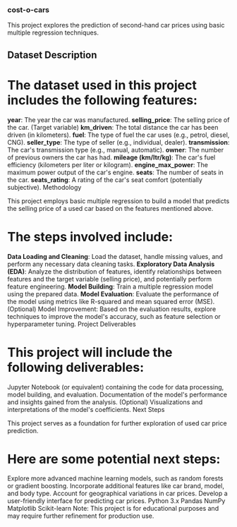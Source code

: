 ### cost-o-cars

This project explores the prediction of second-hand car prices using basic multiple regression techniques.

## Dataset Description

# The dataset used in this project includes the following features:

**year**: The year the car was manufactured.
**selling_price**: The selling price of the car. (Target variable)
**km_driven**: The total distance the car has been driven (in kilometers).
**fuel**: The type of fuel the car uses (e.g., petrol, diesel, CNG).
**seller_type**: The type of seller (e.g., individual, dealer).
**transmission**: The car's transmission type (e.g., manual, automatic).
**owner**: The number of previous owners the car has had.
**mileage (km/ltr/kg)**: The car's fuel efficiency (kilometers per liter or kilogram).
**engine_max_power**: The maximum power output of the car's engine.
**seats**: The number of seats in the car.
**seats_rating**: A rating of the car's seat comfort (potentially subjective).
Methodology

This project employs basic multiple regression to build a model that predicts the selling price of a used car based on the features mentioned above. 
# The steps involved include:

**Data Loading and Cleaning**: Load the dataset, handle missing values, and perform any necessary data cleaning tasks.
**Exploratory Data Analysis (EDA)**: Analyze the distribution of features, identify relationships between features and the target variable (selling price), and potentially perform feature engineering.
**Model Building**: Train a multiple regression model using the prepared data.
**Model Evaluation**: Evaluate the performance of the model using metrics like R-squared and mean squared error (MSE).
(Optional) Model Improvement: Based on the evaluation results, explore techniques to improve the model's accuracy, such as feature selection or hyperparameter tuning.
Project Deliverables

# This project will include the following deliverables:

Jupyter Notebook (or equivalent) containing the code for data processing, model building, and evaluation.
Documentation of the model's performance and insights gained from the analysis.
(Optional) Visualizations and interpretations of the model's coefficients.
Next Steps

This project serves as a foundation for further exploration of used car price prediction.  
# Here are some potential next steps:

Explore more advanced machine learning models, such as random forests or gradient boosting.
Incorporate additional features like car brand, model, and body type.
Account for geographical variations in car prices.
Develop a user-friendly interface for predicting car prices.
Python 3.x
Pandas
NumPy
Matplotlib
Scikit-learn
Note:
This project is for educational purposes and may require further refinement for production use.
